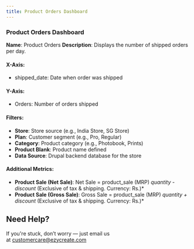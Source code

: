 ```yaml
---
title: Product Orders Dashboard
---
```

### **Product Orders Dashboard**

**Name**: Product Orders
 **Description**: Displays the number of shipped orders per day.

#### **X-Axis:**

* shipped_date: Date when order was shipped

#### **Y-Axis:**

* Orders: Number of orders shipped

#### **Filters:**

* **Store**: Store source (e.g., India Store, SG Store)
* **Plan**: Customer segment (e.g., Pro, Regular)
* **Category**: Product category (e.g., Photobook, Prints)
* **Product Blank**: Product name defined
* **Data Source**: Drupal backend database for the store

#### **Additional Metrics:**

* **Product Sale (Net Sale)**:
   Net Sale = product_sale (MRP)  *quantity - discount*
   (Exclusive of tax & shipping. Currency: Rs.)*
* **Product Sale (Gross Sale)**:
   Gross Sale = product_sale (MRP)  *quantity + discount*
   (Exclusive of tax & shipping. Currency: Rs.)*




## **Need Help?**

If you're stuck, don’t worry — just email us at [customercare@ezycreate.com](mailto:support@ezycreate.com)
